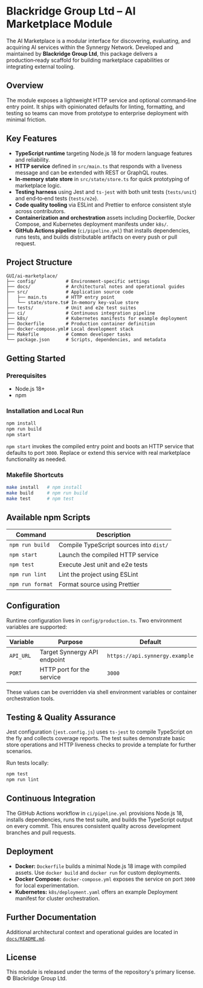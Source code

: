 # Blackridge Group Ltd – AI Marketplace Module

The AI Marketplace is a modular interface for discovering, evaluating, and acquiring AI services within the Synnergy Network. Developed and maintained by **Blackridge Group Ltd**, this package delivers a production‑ready scaffold for building marketplace capabilities or integrating external tooling.

## Overview

The module exposes a lightweight HTTP service and optional command‑line entry point. It ships with opinionated defaults for linting, formatting, and testing so teams can move from prototype to enterprise deployment with minimal friction.

## Key Features

- **TypeScript runtime** targeting Node.js 18 for modern language features and reliability.
- **HTTP service** defined in `src/main.ts` that responds with a liveness message and can be extended with REST or GraphQL routes.
- **In‑memory state store** in `src/state/store.ts` for quick prototyping of marketplace logic.
- **Testing harness** using Jest and `ts-jest` with both unit tests (`tests/unit`) and end‑to‑end tests (`tests/e2e`).
- **Code quality tooling** via ESLint and Prettier to enforce consistent style across contributors.
- **Containerization and orchestration** assets including Dockerfile, Docker Compose, and Kubernetes deployment manifests under `k8s/`.
- **GitHub Actions pipeline** (`ci/pipeline.yml`) that installs dependencies, runs tests, and builds distributable artifacts on every push or pull request.

## Project Structure

```text
GUI/ai-marketplace/
├── config/           # Environment‑specific settings
├── docs/             # Architectural notes and operational guides
├── src/              # Application source code
│   ├── main.ts       # HTTP entry point
│   └── state/store.ts# In‑memory key‑value store
├── tests/            # Unit and e2e test suites
├── ci/               # Continuous integration pipeline
├── k8s/              # Kubernetes manifests for example deployment
├── Dockerfile        # Production container definition
├── docker-compose.yml# Local development stack
├── Makefile          # Common developer tasks
└── package.json      # Scripts, dependencies, and metadata
```

## Getting Started

### Prerequisites
- Node.js 18+
- npm

### Installation and Local Run

```bash
npm install
npm run build
npm start
```

`npm start` invokes the compiled entry point and boots an HTTP service that defaults to port `3000`. Replace or extend this service with real marketplace functionality as needed.

### Makefile Shortcuts

```bash
make install   # npm install
make build     # npm run build
make test      # npm test
```

## Available npm Scripts

| Command | Description |
| ------- | ----------- |
| `npm run build` | Compile TypeScript sources into `dist/` |
| `npm start` | Launch the compiled HTTP service |
| `npm test` | Execute Jest unit and e2e tests |
| `npm run lint` | Lint the project using ESLint |
| `npm run format` | Format source using Prettier |

## Configuration

Runtime configuration lives in `config/production.ts`. Two environment variables are supported:

| Variable | Purpose | Default |
| -------- | ------- | ------- |
| `API_URL` | Target Synnergy API endpoint | `https://api.synnergy.example` |
| `PORT` | HTTP port for the service | `3000` |

These values can be overridden via shell environment variables or container orchestration tools.

## Testing & Quality Assurance

Jest configuration (`jest.config.js`) uses `ts-jest` to compile TypeScript on the fly and collects coverage reports. The test suites demonstrate basic store operations and HTTP liveness checks to provide a template for further scenarios.

Run tests locally:

```bash
npm test
npm run lint
```

## Continuous Integration

The GitHub Actions workflow in `ci/pipeline.yml` provisions Node.js 18, installs dependencies, runs the test suite, and builds the TypeScript output on every commit. This ensures consistent quality across development branches and pull requests.

## Deployment

- **Docker:** `Dockerfile` builds a minimal Node.js 18 image with compiled assets. Use `docker build` and `docker run` for custom deployments.
- **Docker Compose:** `docker-compose.yml` exposes the service on port `3000` for local experimentation.
- **Kubernetes:** `k8s/deployment.yaml` offers an example Deployment manifest for cluster orchestration.

## Further Documentation

Additional architectural context and operational guides are located in [`docs/README.md`](docs/README.md).

## License

This module is released under the terms of the repository's primary license. © Blackridge Group Ltd.

